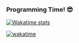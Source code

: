 ### Programming Time! 😎

[![Wakatime stats](https://github-readme-stats.vercel.app/api/wakatime?username=MrArtio&theme=nord&langs_count=10)](https://wakatime.com/@MrArtio)

[![wakatime](https://wakatime.com/badge/user/c87b4f82-d14c-4735-bf74-da24e9289afa.svg)](https://wakatime.com/@c87b4f82-d14c-4735-bf74-da24e9289afa)
<!--
**alanhamlett/alanhamlett** is a ✨ _special_ ✨ repository because its `README.md` (this file) appears on your GitHub profile.

Here are some ideas to get you started:

- 🔭 I’m currently working on ...
- 🌱 I’m currently learning ...
- 👯 I’m looking to collaborate on ...
- 🤔 I’m looking for help with ...
- 💬 Ask me about ...
- 📫 How to reach me: ...
- 😄 Pronouns: ...
- ⚡ Fun fact: ...
-->

